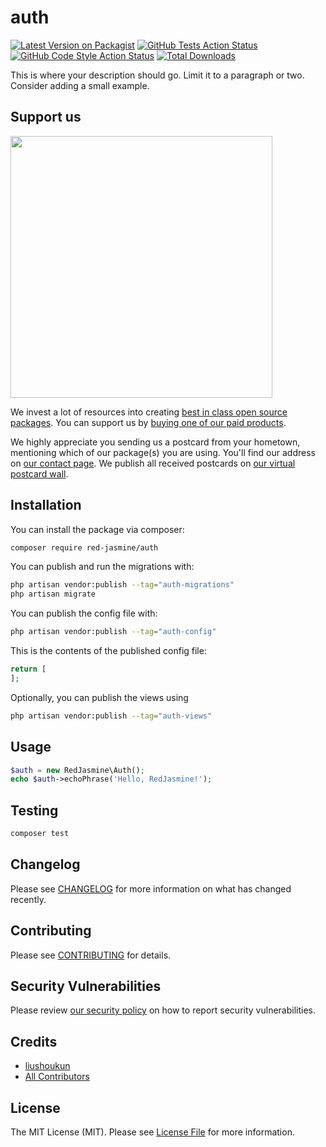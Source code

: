 # auth

[![Latest Version on Packagist](https://img.shields.io/packagist/v/red-jasmine/auth.svg?style=flat-square)](https://packagist.org/packages/red-jasmine/auth)
[![GitHub Tests Action Status](https://img.shields.io/github/workflow/status/red-jasmine/auth/run-tests?label=tests)](https://github.com/red-jasmine/auth/actions?query=workflow%3Arun-tests+branch%3Amain)
[![GitHub Code Style Action Status](https://img.shields.io/github/workflow/status/red-jasmine/auth/Fix%20PHP%20code%20style%20issues?label=code%20style)](https://github.com/red-jasmine/auth/actions?query=workflow%3A"Fix+PHP+code+style+issues"+branch%3Amain)
[![Total Downloads](https://img.shields.io/packagist/dt/red-jasmine/auth.svg?style=flat-square)](https://packagist.org/packages/red-jasmine/auth)

This is where your description should go. Limit it to a paragraph or two. Consider adding a small example.

## Support us

[<img src="https://github-ads.s3.eu-central-1.amazonaws.com/auth.jpg?t=1" width="419px" />](https://spatie.be/github-ad-click/auth)

We invest a lot of resources into creating [best in class open source packages](https://spatie.be/open-source). You can support us by [buying one of our paid products](https://spatie.be/open-source/support-us).

We highly appreciate you sending us a postcard from your hometown, mentioning which of our package(s) you are using. You'll find our address on [our contact page](https://spatie.be/about-us). We publish all received postcards on [our virtual postcard wall](https://spatie.be/open-source/postcards).

## Installation

You can install the package via composer:

```bash
composer require red-jasmine/auth
```

You can publish and run the migrations with:

```bash
php artisan vendor:publish --tag="auth-migrations"
php artisan migrate
```

You can publish the config file with:

```bash
php artisan vendor:publish --tag="auth-config"
```

This is the contents of the published config file:

```php
return [
];
```

Optionally, you can publish the views using

```bash
php artisan vendor:publish --tag="auth-views"
```

## Usage

```php
$auth = new RedJasmine\Auth();
echo $auth->echoPhrase('Hello, RedJasmine!');
```

## Testing

```bash
composer test
```

## Changelog

Please see [CHANGELOG](CHANGELOG.md) for more information on what has changed recently.

## Contributing

Please see [CONTRIBUTING](CONTRIBUTING.md) for details.

## Security Vulnerabilities

Please review [our security policy](../../security/policy) on how to report security vulnerabilities.

## Credits

- [liushoukun](https://github.com/liushoukun)
- [All Contributors](../../contributors)

## License

The MIT License (MIT). Please see [License File](LICENSE.md) for more information.
